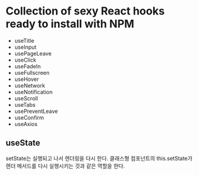# Collection of sexy React hooks ready to install with NPM

- useTitle
- useInput
- usePageLeave
- useClick
- useFadeIn
- useFullscreen
- useHover
- useNetwork
- useNotification
- useScroll
- useTabs
- usePreventLeave
- useConfirm
- useAxios

## useState

setState는 실행되고 나서 렌더링을 다시 한다. 클래스형 컴포넌트의 this.setState가 렌더 메서드를 다시 실행시키는 것과 같은 역할을 한다.